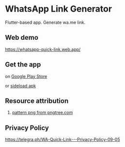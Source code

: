 # WhatsApp Link Generator

Flutter-based app. Generate wa.me link.

## Web demo

https://whatsapp-quick-link.web.app/

## Get the app

on [Google Play Store](https://play.google.com/store/apps/details?id=live.iqfareez.whatsapp_link_generator)

or [sideload apk](https://github.com/fareezMaple/WhatsApp-Link-Generator-Flutter/releases)

<!-- 2. Huawei App Gallery -->

## Resource attribution

1. <a href='https://pngtree.com/so/pattern'>pattern png from pngtree.com</a>

## Privacy Policy

https://telegra.ph/WA-Quick-Link---Privacy-Policy-09-05
